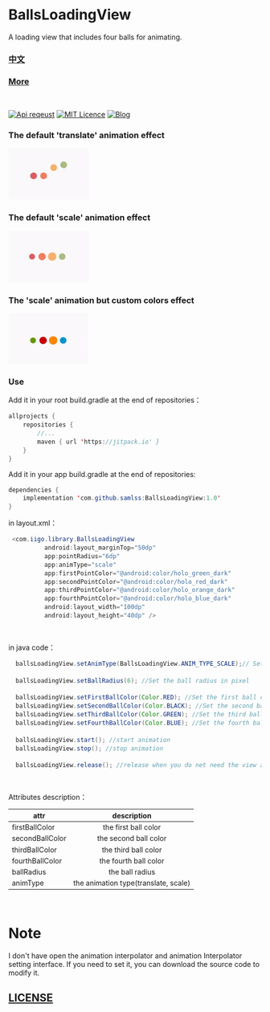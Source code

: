 # BallsLoadingView
A loading view that includes four balls for animating.

### [中文](https://github.com/samlss/BallsLoadingView/blob/master/README-ZH.md)

### [More](https://github.com/samlss/FunnyViews)

 <br/>

[![Api reqeust](https://img.shields.io/badge/api-11+-green.svg)](https://github.com/samlss/BallsLoadingView)  [![MIT Licence](https://badges.frapsoft.com/os/mit/mit.svg?v=103)](https://github.com/samlss/BallsLoadingView/blob/master/LICENSE) [![Blog](https://img.shields.io/badge/samlss-blog-orange.svg)](https://blog.csdn.net/Samlss)

### The default 'translate' animation effect
![gif1](https://github.com/samlss/BallsLoadingView/blob/master/screenshots/screenshot1.gif)

### The default 'scale' animation effect
![gif2](https://github.com/samlss/BallsLoadingView/blob/master/screenshots/screenshot2.gif)

### The 'scale' animation but custom colors effect
![gif3](https://github.com/samlss/BallsLoadingView/blob/master/screenshots/screenshot3.gif)

### Use<br>
Add it in your root build.gradle at the end of repositories：
```java
allprojects {
    repositories {
        //...
        maven { url 'https://jitpack.io' }
    }
}
```

Add it in your app build.gradle at the end of repositories:
```java
dependencies {
    implementation 'com.github.samlss:BallsLoadingView:1.0'
}
```


in layout.xml：
```java
 <com.iigo.library.BallsLoadingView
          android:layout_marginTop="50dp"
          app:pointRadius="6dp"
          app:animType="scale"
          app:firstPointColor="@android:color/holo_green_dark"
          app:secondPointColor="@android:color/holo_red_dark"
          app:thirdPointColor="@android:color/holo_orange_dark"
          app:fourthPointColor="@android:color/holo_blue_dark"
          android:layout_width="100dp"
          android:layout_height="40dp" />

```

<br>

in java code：
```java
  ballsLoadingView.setAnimType(BallsLoadingView.ANIM_TYPE_SCALE);// Set the animation type.
  
  ballsLoadingView.setBallRadius(6); //Set the ball radius in pixel
  
  ballsLoadingView.setFirstBallColor(Color.RED); //Set the first ball color
  ballsLoadingView.setSecondBallColor(Color.BLACK); //Set the second ball color
  ballsLoadingView.setThirdBallColor(Color.GREEN); //Set the third ball color
  ballsLoadingView.setFourthBallColor(Color.BLUE); //Set the fourth ball color
  
  ballsLoadingView.start(); //start animation
  ballsLoadingView.stop(); //stop animation
  
  ballsLoadingView.release(); //release when you do net need the view anyway.
```
<br>

Attributes description：

| attr      |              description              |
| --------- | :-----------------------------------: |
| firstBallColor | the first ball color |
| secondBallColor | the second ball color |
| thirdBallColor | the third ball color |
| fourthBallColor | the fourth ball color |
| ballRadius | the ball radius |
| animType | the animation type(translate, scale) |

<br>

# Note

I don't have open the  animation interpolator and animation Interpolator setting interface. If you need to set it, you can download the source code to modify it.

## [LICENSE](https://github.com/samlss/BallsLoadingView/blob/master/LICENSE)
